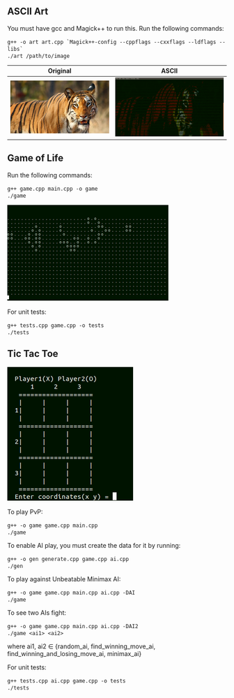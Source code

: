 ## ASCII Art
You must have gcc and Magick++ to run this.
Run the following commands:
```
g++ -o art art.cpp `Magick++-config --cppflags --cxxflags --ldflags --libs`
./art /path/to/image
```
Original             |  ASCII
:-------------------------:|:-------------------------:
![](Ascii%20Art/tiger.jpg)  |  ![](Ascii%20Art/tiger-ASCII.png)

## Game of Life
Run the following commands:
```
g++ game.cpp main.cpp -o game
./game
```
![](Game%20Of%20Life/gun.gif)

For unit tests:
```
g++ tests.cpp game.cpp -o tests
./tests
```

## Tic Tac Toe
![](Tic-Tac-Toe/tic.gif)

To play PvP:
```
g++ -o game game.cpp main.cpp
./game
```
To enable AI play, you must create the data for it by running:
```
g++ -o gen generate.cpp game.cpp ai.cpp
./gen
```
To play against Unbeatable Minimax AI:
```
g++ -o game game.cpp main.cpp ai.cpp -DAI
./game
```
To see two AIs fight:
```
g++ -o game game.cpp main.cpp ai.cpp -DAI2
./game <ai1> <ai2>
```
where ai1, ai2 ∈ {random_ai, find_winning_move_ai, find_winning_and_losing_move_ai, minimax_ai}

For unit tests:
```
g++ tests.cpp ai.cpp game.cpp -o tests
./tests
```
